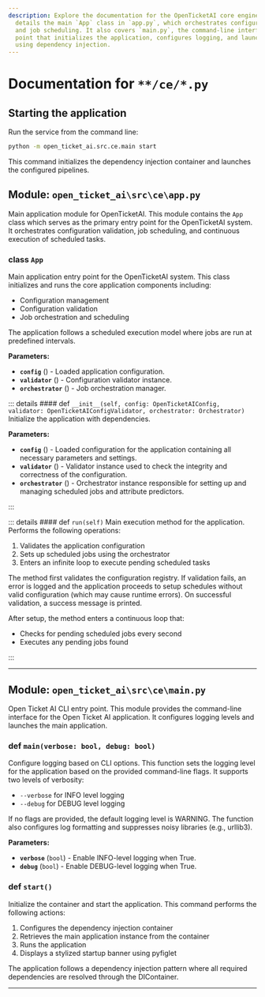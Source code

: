 ```yaml
---
description: Explore the documentation for the OpenTicketAI core engine. This guide
  details the main `App` class in `app.py`, which orchestrates configuration validation
  and job scheduling. It also covers `main.py`, the command-line interface (CLI) entry
  point that initializes the application, configures logging, and launches the system
  using dependency injection.
---
```

# Documentation for `**/ce/*.py`

## Starting the application

Run the service from the command line:

```bash
python -m open_ticket_ai.src.ce.main start
```

This command initializes the dependency injection container and launches the
configured pipelines.

## Module: `open_ticket_ai\src\ce\app.py`

Main application module for OpenTicketAI.
This module contains the `App` class which serves as the primary entry point
for the OpenTicketAI system. It orchestrates configuration validation, job
scheduling, and continuous execution of scheduled tasks.

### <span style='text-info'>class</span> `App`

Main application entry point for the OpenTicketAI system.
This class initializes and runs the core application components including:
- Configuration management
- Configuration validation
- Job orchestration and scheduling

The application follows a scheduled execution model where jobs are run at
predefined intervals.

**Parameters:**

- **`config`** () - Loaded application configuration.
- **`validator`** () - Configuration validator instance.
- **`orchestrator`** () - Job orchestration manager.


::: details #### <Badge type="info" text="method"/> <span class='text-warning'>def</span> `__init__(self, config: OpenTicketAIConfig, validator: OpenTicketAIConfigValidator, orchestrator: Orchestrator)`
Initialize the application with dependencies.

**Parameters:**

- **`config`** () - Loaded configuration for the application containing all
necessary parameters and settings.
- **`validator`** () - Validator instance used to check the integrity and
correctness of the configuration.
- **`orchestrator`** () - Orchestrator instance responsible for setting up and
managing scheduled jobs and attribute predictors.

:::


::: details #### <Badge type="info" text="method"/> <span class='text-warning'>def</span> `run(self)`
Main execution method for the application.
Performs the following operations:
1. Validates the application configuration
2. Sets up scheduled jobs using the orchestrator
3. Enters an infinite loop to execute pending scheduled tasks

The method first validates the configuration registry. If validation fails,
an error is logged and the application proceeds to setup schedules without
valid configuration (which may cause runtime errors). On successful validation,
a success message is printed.

After setup, the method enters a continuous loop that:
- Checks for pending scheduled jobs every second
- Executes any pending jobs found

:::


---

## Module: `open_ticket_ai\src\ce\main.py`

Open Ticket AI CLI entry point.
This module provides the command-line interface for the Open Ticket AI application.
It configures logging levels and launches the main application.


### <span class='text-warning'>def</span> `main(verbose: bool, debug: bool)`

Configure logging based on CLI options.
This function sets the logging level for the application based on the provided command-line flags.
It supports two levels of verbosity:
- `--verbose` for INFO level logging
- `--debug` for DEBUG level logging

If no flags are provided, the default logging level is WARNING. The function also configures
log formatting and suppresses noisy libraries (e.g., urllib3).

**Parameters:**

- **`verbose`** (`bool`) - Enable INFO-level logging when True.
- **`debug`** (`bool`) - Enable DEBUG-level logging when True.



### <span class='text-warning'>def</span> `start()`

Initialize the container and start the application.
This command performs the following actions:
1. Configures the dependency injection container
2. Retrieves the main application instance from the container
3. Runs the application
4. Displays a stylized startup banner using pyfiglet

The application follows a dependency injection pattern where all required
dependencies are resolved through the DIContainer.



---
